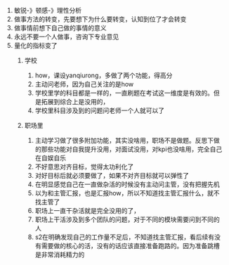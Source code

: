 1. 敏锐-》顿感-》理性分析
2. 做事方法的转变，先要想下为什么要转变，认知到位了才会转变
3. 做事情前想下自己做的事情的意义
4. 永远不要一个人做事，咨询下专业意见
5. 量化的指标变了
   1. 学校
      1. how，课设yanqiurong，多做了两个功能，得高分
      2. 主动问老师，因为自己关注的是how
      3. 学校里学的科目都是一样的，一直刷题在考试这一维度是有效的。但是拓展到综合上是没用的，
      4. 学校里科目涉及到的问题问老师一个人就可以了

   2. 职场里
      1. 主动学习做了很多附加功能，其实没啥用，职场不是做题。反思下做的那些功能对自我提升没用，对面试没用，对kpi也没啥用，完全自己在自娱自乐
      2. 不好意思对齐目标，觉得太功利化了
      3. 对好目标后就必须要做了，如果不对齐目标就可以弹性了
      4. 在明显感觉自己在一直做杂活的时候没有主动问主管，没有把握先机
      5. 以为和主管汇报，也是汇报how，所以不知道找主管汇报什么，就不找主管了
      6. 职场上一直干杂活就是完全没用的了，
      7. 职场上干活涉及到多个团队的问题，对于不同的模块需要问到不同的人
      8. s2在明确发现自己的工作量不足后，不知道找主管汇报，看后续有没有需要做的核心的活，没有的话应该直接准备跑路的。因为准备跳槽是非常消耗精力的


